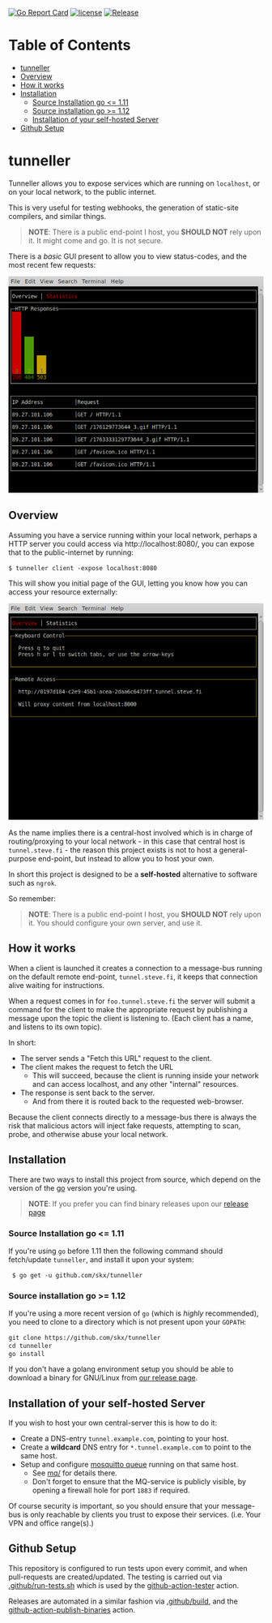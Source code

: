 [![Go Report Card](https://goreportcard.com/badge/github.com/skx/tunneller)](https://goreportcard.com/report/github.com/skx/tunneller)
[![license](https://img.shields.io/github/license/skx/tunneller.svg)](https://github.com/skx/tunneller/blob/master/LICENSE)
[![Release](https://img.shields.io/github/release/skx/tunneller.svg)](https://github.com/skx/tunneller/releases/latest)

Table of Contents
=================

* [tunneller](#tunneller)
* [Overview](#overview)
* [How it works](#how-it-works)
* [Installation](#installation)
  * [Source Installation go &lt;=  1.11](#source-installation-go---111)
  * [Source installation go  &gt;= 1.12](#source-installation-go---112)
  * [Installation of your self-hosted Server](#installation-of-your-self-hosted-server)
* [Github Setup](#github-setup)


# tunneller

Tunneller allows you to expose services which are running on `localhost`, or on your local network, to the public internet.

This is very useful for testing webhooks, the generation of static-site compilers, and similar things.

>**NOTE**: There is a public end-point I host, you __SHOULD NOT__ rely upon it.  It might come and go.  It is not secure.

There is a _basic_ GUI present to allow you to view status-codes, and the most recent few requests:

![Screenshot](_media/gui1.png)


## Overview

Assuming you have a service running within your local network, perhaps a HTTP server you could access via http://localhost:8080/, you can expose that to the public-internet by running:

    $ tunneller client -expose localhost:8080

This will show you initial page of the GUI, letting you know how you can access your resource externally:

![Screenshot](_media/gui0.png)

As the name implies there is a central-host involved which is in charge of routing/proxying to your local network - in this case that central host is `tunnel.steve.fi` - the reason this project exists is not to host a general-purpose end-point, but instead to allow you to host your own.

In short this project is designed to be a __self-hosted__ alternative to software such as `ngrok`.

So remember:

>**NOTE**: There is a public end-point I host, you __SHOULD NOT__ rely upon it.  You should configure your own server, and use it.



## How it works

When a client is launched it creates a connection to a message-bus running on the default remote end-point, `tunnel.steve.fi`, it keeps that connection alive waiting for instructions.

When a request comes in for `foo.tunnel.steve.fi` the server will submit a command for the client to make the appropriate request by publishing a message upon the topic the client is listening to.  (Each client has a name, and listens to its own topic).

In short:

* The server sends a "Fetch this URL" request to the client.
* The client makes the request to fetch the URL
  * This will succeed, because the client is running inside your network and can access localhost, and any other "internal" resources.
* The response is sent back to the server.
  * And from there it is routed back to the requested web-browser.

Because the client connects directly to a message-bus there is always the risk that malicious actors will inject fake requests, attempting to scan, probe, and otherwise abuse your local network.


## Installation

There are two ways to install this project from source, which depend on the version of the [go](https://golang.org/) version you're using.

> **NOTE**: If you prefer you can find binary releases upon our [release page](https://github.com/skx/tunneller/releases/)


### Source Installation go <=  1.11

If you're using `go` before 1.11 then the following command should fetch/update `tunneller`, and install it upon your system:

     $ go get -u github.com/skx/tunneller

### Source installation go  >= 1.12

If you're using a more recent version of `go` (which is _highly_ recommended), you need to clone to a directory which is not present upon your `GOPATH`:

    git clone https://github.com/skx/tunneller
    cd tunneller
    go install


If you don't have a golang environment setup you should be able to download a binary for GNU/Linux from [our release page](https://github.com/skx/tunneller/releases).




## Installation of your self-hosted Server

If you wish to host your own central-server this is how to do it:

* Create a DNS-entry `tunnel.example.com`, pointing to your host.
* Create a __wildcard__ DNS entry for `*.tunnel.example.com` to point to the same host.
* Setup and configure [mosquitto queue](https://mosquitto.org/) running on that same host.
  * See [mq/](mq/) for details there.
  * Don't forget to ensure that the MQ-service is publicly visible, by opening a firewall hole for port `1883` if required.

Of course security is important, so you should ensure that your message-bus is only reachable by clients you trust to expose their services.  (i.e. Your VPN and office range(s).)



## Github Setup

This repository is configured to run tests upon every commit, and when
pull-requests are created/updated.  The testing is carried out via
[.github/run-tests.sh](.github/run-tests.sh) which is used by the
[github-action-tester](https://github.com/skx/github-action-tester) action.

Releases are automated in a similar fashion via [.github/build](.github/build),
and the [github-action-publish-binaries](https://github.com/skx/github-action-publish-binaries) action.
